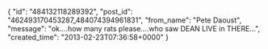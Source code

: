  {
   "id": "484132118289392",
   "post_id": "462493170453287_484074394961831",
   "from_name": "Pete Daoust",
   "message": "ok....how many rats please....who saw DEAN LIVE in THERE...",
   "created_time": "2013-02-23T07:36:58+0000"
 }
